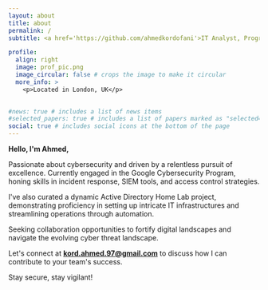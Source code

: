 ```yaml
---
layout: about
title: about
permalink: /
subtitle: <a href='https://github.com/ahmedkordofani'>IT Analyst, Programmer, Cybersecurity Enthusiast</a>

profile:
  align: right
  image: prof_pic.png
  image_circular: false # crops the image to make it circular
  more_info: >
    <p>Located in London, UK</p>
  

#news: true # includes a list of news items
#selected_papers: true # includes a list of papers marked as "selected={true}"
social: true # includes social icons at the bottom of the page
---
```


**Hello, I'm Ahmed,**

Passionate about cybersecurity and driven by a relentless pursuit of excellence. Currently engaged in the Google Cybersecurity Program, honing skills in incident response, SIEM tools, and access control strategies.

I've also curated a dynamic Active Directory Home Lab project, demonstrating proficiency in setting up intricate IT infrastructures and streamlining operations through automation.

Seeking collaboration opportunities to fortify digital landscapes and navigate the evolving cyber threat landscape. 

Let's connect at **kord.ahmed.97@gmail.com** to discuss how I can contribute to your team's success.

Stay secure, stay vigilant!